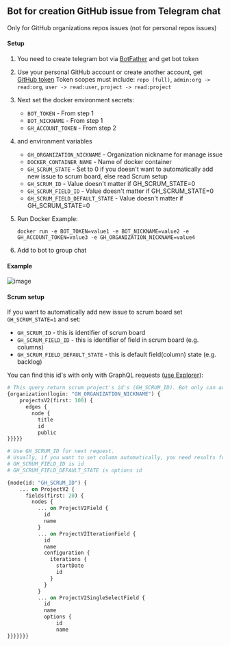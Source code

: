 ## Bot for creation GitHub issue from Telegram chat
Only for GitHub organizations repos issues (not for personal repos issues)

#### Setup

1. You need to create telegram bot via [BotFather](https://t.me/BotFather) and get bot token
2. Use your personal GitHub account or create another account, get [GitHub token](https://github.com/settings/tokens)
Token scopes must include: `repo (full)`, `admin:org -> read:org`, `user -> read:user`, `project -> read:project`

3. Next set the docker environment secrets:
   * `BOT_TOKEN` - From step 1
   * `BOT_NICKNAME` - From step 1
   * `GH_ACCOUNT_TOKEN` - From step 2
4. and environment variables
   * `GH_ORGANIZATION_NICKNAME` - Organization nickname for manage issue
   * `DOCKER_CONTAINER_NAME` - Name of docker container
   * `GH_SCRUM_STATE` - Set to 0 if you doesn't want to automatically add new issue to scrum board, else read Scrum setup
   * `GH_SCRUM_ID` - Value doesn't matter if GH_SCRUM_STATE=0
   * `GH_SCRUM_FIELD_ID` - Value doesn't matter if GH_SCRUM_STATE=0
   * `GH_SCRUM_FIELD_DEFAULT_STATE` - Value doesn't matter if GH_SCRUM_STATE=0

5. Run Docker Example:
   ```commandline
   docker run -e BOT_TOKEN=value1 -e BOT_NICKNAME=value2 -e GH_ACCOUNT_TOKEN=value3 -e GH_ORGANIZATION_NICKNAME=value4
   ```
6. Add to bot to group chat

#### Example

![image](https://user-images.githubusercontent.com/51162917/225610117-0a5689ec-1742-4c11-8938-de8d098b5092.png)

#### Scrum setup
If you want to automatically add new issue to scrum board set `GH_SCRUM_STATE=1`
and set:
* `GH_SCRUM_ID` - this is identifier of scrum board
* `GH_SCRUM_FIELD_ID` - this is identifier of field in scrum board (e.g. columns)
* `GH_SCRUM_FIELD_DEFAULT_STATE` - this is default field(column) state (e.g. backlog)

You can find this id's with only with GraphQL requests ([use Explorer](https://docs.github.com/ru/graphql/overview/explorer)):

```graphql
# This query return scrum project's id's (GH_SCRUM_ID). Bot only can add issue only to one project
{organization(login: "GH_ORGANIZATION_NICKNAME") {
    projectsV2(first: 100) {
      edges {
        node {
          title
          id
          public
}}}}}

# Use GH_SCRUM_ID for next request.
# Usually, if you want to set column automatically, you need results from ProjectV2SingleSelectField
# GH_SCRUM_FIELD_ID is id
# GH_SCRUM_FIELD_DEFAULT_STATE is options id

{node(id: "GH_SCRUM_ID") {
    ... on ProjectV2 {
      fields(first: 20) {
        nodes {
          ... on ProjectV2Field {
            id
            name
          }
          ... on ProjectV2IterationField {
            id
            name
            configuration {
              iterations {
                startDate
                id
              }
            }
          }
          ... on ProjectV2SingleSelectField {
            id
            name
            options {
                id
                name
}}}}}}}
```
